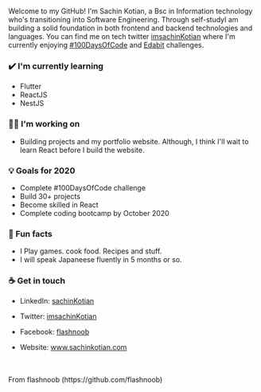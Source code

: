 <br>
<br>
Welcome to my GitHub! I'm Sachin Kotian, a Bsc in Information technology who's transitioning into Software Engineering. Through self-studyI am building a solid foundation in both frontend and backend technologies and languages. You can find me on tech twitter <a href = "https://twitter.com/imsachinKotian">imsachinKotian</a> where I'm currently enjoying  <a href="https://twitter.com/search?q=%23100DaysOfCode&src=hashtag_click">#100DaysOfCode</a> and <a href="https://edabit.com/challenges">Edabit</a> challenges.


### ✔️ I'm currently learning
- Flutter
- ReactJS
- NestJS

### 👩‍💻 I'm working on
- Building projects and my portfolio website. 
Although, I think I'll wait to learn React before I build the website.

### 💡 Goals for 2020
- Complete #100DaysOfCode challenge
- Build 30+ projects 
- Become skilled in React
- Complete coding bootcamp by October 2020

### 🌴 Fun facts
- I Play games. cook food. Recipes and stuff. 
- I will speak Japaneese fluently in 5 months or so.

### ☕ Get in touch
- LinkedIn: <a href = "https://www.linkedin.com/in/sachin-kotian-1818524a/">sachinKotian</a>
- Twitter: <a href = "https://twitter.com/imsachinKotian">imsachinKotian</a>
- Facebook: <a href = "https://facebook.com/flashnoob">flashnoob</a>

- Website: www.sachinkotian.com
<br>
<br>
From flashnoob (https://github.com/flashnoob)
